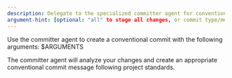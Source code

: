 ```yaml
---
description: Delegate to the specialized committer agent for conventional commits
argument-hint: [optional: "all" to stage all changes, or commit type/message]
---
```


Use the committer agent to create a conventional commit with the following arguments: $ARGUMENTS

The committer agent will analyze your changes and create an appropriate conventional commit message following project standards.